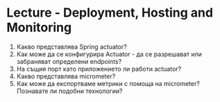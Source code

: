 # Lecture - Deployment, Hosting and Monitoring

1) Какво представлява Spring actuator?
2) Как може да се конфигурира Actuator - да се разрешават или забраняват определени endpoints?
3) На същия порт като приложението ли работи actuator?
4) Какво представлява micrometer?
5) Как може да експортваме метрики с помоща на micrometer? Познавате ли подобни технологии?